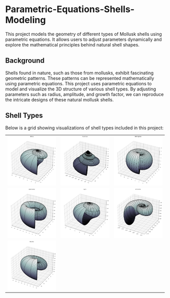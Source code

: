 # Parametric-Equations-Shells-Modeling

This project models the geometry of different types of Mollusk shells using parametric equations. It allows users to adjust parameters dynamically and explore the mathematical principles behind natural shell shapes.

## Background

Shells found in nature, such as those from mollusks, exhibit fascinating geometric patterns. These patterns can be represented mathematically using parametric equations. This project uses parametric equations to model and visualize the 3D structure of various shell types. By adjusting parameters such as radius, amplitude, and growth factor, we can reproduce the intricate designs of these natural mollusk shells.


## Shell Types

Below is a grid showing visualizations of shell types included in this project:

<table>
  <tr>
    <td><img src="img/natica.png" width="200"/></td>
    <td><img src="img/buccinum.png" width="200"/></td>
    <td><img src="img/bellerophina.png" width="200"/></td>
  </tr>
  <tr>
    <td><img src="img/asteroceras.png" width="200"/></td>
    <td><img src="img/lyria.png" width="200"/></td>
        <td><img src="img/ammonite.png" width="200"/></td>
  </tr>
  <tr>
    <td><img src="img/nautilus.png" width="200"/></td>
  </tr>
</table>
